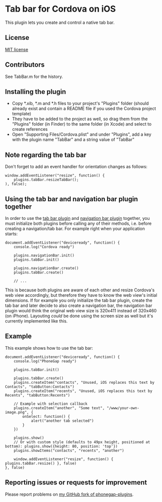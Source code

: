 Tab bar for Cordova on iOS
==========================

This plugin lets you create and control a native tab bar.

License
-------

[MIT license](http://www.opensource.org/licenses/mit-license.html)

Contributors
------------

See TabBar.m for the history.

Installing the plugin
---------------------

- Copy *.xib, *.m and *.h files to your project's "Plugins" folder (should already exist and contain a README file if you used the Cordova project template)
- They have to be added to the project as well, so drag them from the "Plugins" folder (in Finder) to the same folder (in Xcode) and select to create references
- Open "Supporting Files/Cordova.plist" and under "Plugins", add a key with the plugin name "TabBar" and a string value of "TabBar"

Note regarding the tab bar
--------------------------

Don't forget to add an event handler for orientation changes as follows:

    window.addEventListener("resize", function() {
        plugins.tabBar.resizeTabBar();
    ), false);

Using the tab bar and navigation bar plugin together
----------------------------------------------------

In order to use the [tab bar plugin](https://github.com/AndiDog/phonegap-plugins/tree/master/iOS/TabBar) and [navigation bar plugin](https://github.com/AndiDog/phonegap-plugins/tree/master/iOS/NavigationBar) together, you must initialize both plugins before calling any of their methods, i.e. before creating a navigation/tab bar. For example right when your application starts:

    document.addEventListener("deviceready", function() {
        console.log("Cordova ready")

        plugins.navigationBar.init()
        plugins.tabBar.init()

        plugins.navigationBar.create()
        plugins.tabBar.create()

        // ...

This is because both plugins are aware of each other and resize Cordova's web view accordingly, but therefore they have to know the web view's initial dimensions. If for example you only initialize the tab bar plugin, create the tab bar and later decide to also create a navigation bar, the navigation bar plugin would think the original web view size is 320x411 instead of 320x460 (on iPhone). Layouting *could* be done using the screen size as well but it's currently implemented like this.

Example
-------

This example shows how to use the tab bar:

    document.addEventListener("deviceready", function() {
        console.log("PhoneGap ready")

        plugins.tabBar.init()

        plugins.tabBar.create()
        plugins.createItem("contacts", "Unused, iOS replaces this text by Contacts", "tabButton:Contacts")
        plugins.createItem("recents", "Unused, iOS replaces this text by Recents", "tabButton:Recents")

        // Example with selection callback
        plugins.createItem("another", "Some text", "/www/your-own-image.png", {
            onSelect: function() {
                alert("another tab selected")
            }
        })

        plugins.show()
        // Or with custom style (defaults to 49px height, positioned at bottom): plugins.show({height: 80, position: 'top'})
        plugins.showItems("contacts", "recents", "another")

        window.addEventListener("resize", function() { plugins.tabBar.resize() }, false)
    }, false)

Reporting issues or requests for improvement
--------------------------------------------

Please report problems on [my GitHub fork of phonegap-plugins](https://github.com/AndiDog/phonegap-plugins).